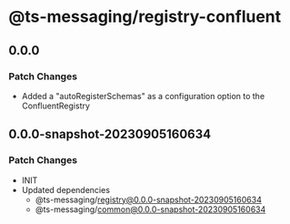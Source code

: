 # @ts-messaging/registry-confluent

## 0.0.0

### Patch Changes

- Added a "autoRegisterSchemas" as a configuration option to the ConfluentRegistry

## 0.0.0-snapshot-20230905160634

### Patch Changes

- INIT
- Updated dependencies
  - @ts-messaging/registry@0.0.0-snapshot-20230905160634
  - @ts-messaging/common@0.0.0-snapshot-20230905160634
